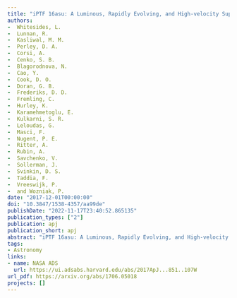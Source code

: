 ```yaml
---
title: "iPTF 16asu: A Luminous, Rapidly Evolving, and High-velocity Supernova"
authors:
-  Whitesides, L.
-  Lunnan, R.
-  Kasliwal, M. M.
-  Perley, D. A.
-  Corsi, A.
-  Cenko, S. B.
-  Blagorodnova, N.
-  Cao, Y.
-  Cook, D. O.
-  Doran, G. B.
-  Frederiks, D. D.
-  Fremling, C.
-  Hurley, K.
-  Karamehmetoglu, E.
-  Kulkarni, S. R.
-  Leloudas, G.
-  Masci, F.
-  Nugent, P. E.
-  Ritter, A.
-  Rubin, A.
-  Savchenko, V.
-  Sollerman, J.
-  Svinkin, D. S.
-  Taddia, F.
-  Vreeswijk, P.
-  and Wozniak, P.
date: "2017-12-01T00:00:00"
doi: "10.3847/1538-4357/aa99de"
publishDate: "2022-11-17T23:40:52.865135"
publication_types: ["2"]
publication: apj
publication_short: apj
abstract: "iPTF 16asu: A Luminous, Rapidly Evolving, and High-velocity Supernova"
tags:
- Astronomy
links:
- name: NASA ADS
  url: https://ui.adsabs.harvard.edu/abs/2017ApJ...851..107W
url_pdf: https://arxiv.org/abs/1706.05018
projects: []
---
```

